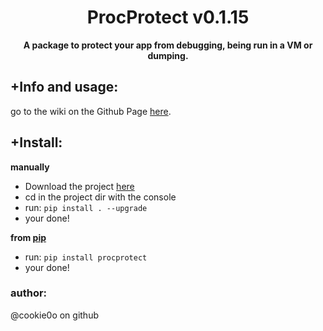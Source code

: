 <div align=center>
  
  # ProcProtect v0.1.15
  
  **A package to protect your app from debugging, being run in a VM or dumping.**
</div>

## +Info and usage:
go to the wiki on the Github Page [here](https://github.com/cookie0o/ProcProtect/wiki).  

## +Install:
**manually**
- Download the project [here](https://github.com/cookie0o/ProcProtect)
- cd in the project dir with the console
- run: `pip install . --upgrade`
- your done!

**from [pip](https://pypi.org/project/procprotect/)**
- run: `pip install procprotect`
- your done!


### author:
@cookie0o on github

